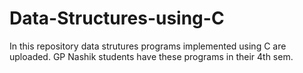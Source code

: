 # Data-Structures-using-C
In this repository data strutures programs implemented using C are uploaded. GP Nashik students have these programs in their 4th sem.

